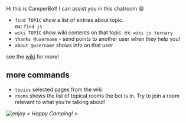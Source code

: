 Hi this is CamperBot! I can assist you in this chatroom :smile: 

- `find TOPIC` show a list of entries about topic.  
ex: `find js` 
- `wiki TOPIC` show wiki contents on that topic. 
  ex: `wiki js ternary`
- `thanks @username` - send points to another user when they help you!
- `about @username` shows info on that user

see the [wiki](https://github.com/FreeCodeCamp/freecodecamp/wiki/camperbot) for more!

## more commands
- `topics` selected pages from the wiki
- `rooms` shows the list of topical rooms the bot is in. Try to join a room relevant to what you're talking about!

![enjoy](https://avatars1.githubusercontent.com/camperbot?&s=100) *< Happy Camping! >*
